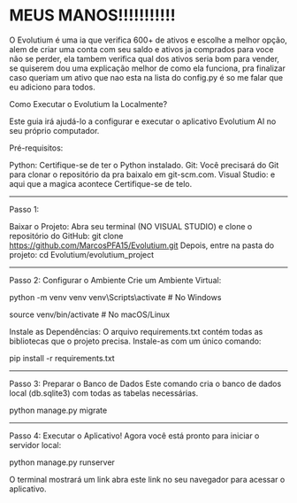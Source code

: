 # MEUS MANOS!!!!!!!!!!!

O Evolutium é uma ia que verifica 600+ de ativos e escolhe a melhor opção, alem de criar uma conta com seu saldo e ativos ja comprados para voce
não se perder, ela tambem verifica qual dos ativos seria bom para vender, se quiserem dou uma explicação melhor de como ela funciona, pra finalizar
caso queriam um ativo que nao esta na lista do config.py é so me falar que eu adiciono para todos.

Como Executar o Evolutium Ia Localmente?

Este guia irá ajudá-lo a configurar e executar o aplicativo Evolutium AI no seu próprio computador.

Pré-requisitos:

Python: Certifique-se de ter o Python instalado.
Git: Você precisará do Git para clonar o repositório da pra baixalo em git-scm.com.
Visual Studio: e aqui que a magica acontece Certifique-se de telo.

--------------------------------------------------------------------------------------------------------------------------------

Passo 1: 

Baixar o Projeto: Abra seu terminal (NO VISUAL STUDIO) e clone o repositório do GitHub:
git clone https://github.com/MarcosPFA15/Evolutium.git
Depois, entre na pasta do projeto:
cd Evolutium/evolutium_project

--------------------------------------------------------------------------------------------------------------------------------

Passo 2: Configurar o Ambiente
Crie um Ambiente Virtual:

python -m venv venv
venv\Scripts\activate  # No Windows

source venv/bin/activate  # No macOS/Linux

Instale as Dependências:
O arquivo requirements.txt contém todas as bibliotecas que o projeto precisa. Instale-as com um único comando:

pip install -r requirements.txt

---------------------------------------------------------------------------------------------------------------------------------

Passo 3: Preparar o Banco de Dados
Este comando cria o banco de dados local (db.sqlite3) com todas as tabelas necessárias.

python manage.py migrate

--------------------------------------------------------------------------------------------------------------------------------

Passo 4: Executar o Aplicativo!
Agora você está pronto para iniciar o servidor local:

python manage.py runserver

O terminal mostrará um link abra este link no seu navegador para acessar o aplicativo.
